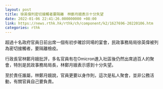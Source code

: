 ```yaml
---
layout: post
title: 徐英偉列密切接觸者要隔離　林鄭月娥表示十分失望
date: 2022-01-06 22:41:26.000000000 +08:00
link: https://news.rthk.hk/rthk/ch/component/k2/1627696-20220106.htm
categories: rthk
---
```


超過十名政府官員日前出席一個有初步確診同場的宴會，民政事務局局徐英偉被列為密切接觸者，要隔離檢疫。

行政長官林鄭月娥批評，多名官員有在Omicron進入社區後仍然出席過百人的聚會，特別是民政事務局局長，林鄭月娥表示感到十分失望。

至於責任誰屬，林鄭月娥說，官員更要以身作則，這次是私人聚會，並非公務活動，有關官員自己要負責。
